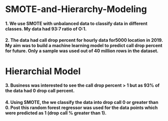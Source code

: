 # SMOTE-and-Hierarchy-Modeling

#### 1. We use SMOTE with unbalanced data to classify data in different classes. My data had 93:7 ratio of O:1.
#### 2. The data had call drop percent for hourly data for5000 location in 2019. My aim was to build a machine learning model to predict call drop percent for future. Only a sample was used out of 40 million rows in the dataset.

# Hierarchial Model

#### 3. Business was interested to see the call drop percent > 1 but as 93% of the data had 0 drop call percent.
#### 4. Using SMOTE, the we classify the data into drop call 0 or greater than 0. Post this random forest regressor was used for the data points which were predicted as 1 (drop call % greater than 1).
